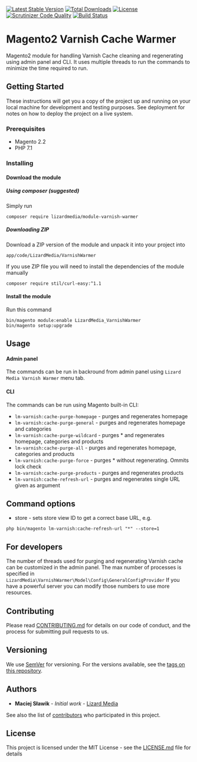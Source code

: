 [![Latest Stable Version](https://poser.pugx.org/lizardmedia/module-varnish-warmer/v/stable)](https://packagist.org/packages/lizardmedia/module-varnish-warmer)
[![Total Downloads](https://poser.pugx.org/lizardmedia/module-varnish-warmer/downloads)](https://packagist.org/packages/lizardmedia/module-varnish-warmer)
[![License](https://poser.pugx.org/lizardmedia/module-varnish-warmer/license)](https://packagist.org/packages/lizardmedia/module-varnish-warmer)
[![Scrutinizer Code Quality](https://scrutinizer-ci.com/g/lizardmedia/varnish-warmer-magento2/badges/quality-score.png?b=master)](https://scrutinizer-ci.com/g/lizardmedia/varnish-warmer-magento2/?branch=master)
[![Build Status](https://scrutinizer-ci.com/g/lizardmedia/varnish-warmer-magento2/badges/build.png?b=master)](https://scrutinizer-ci.com/g/lizardmedia/varnish-warmer-magento2/build-status/master)

# Magento2 Varnish Cache Warmer 

Magento2 module for handling Varnish Cache cleaning and regenerating using admin panel
and CLI. It uses multiple threads to run the commands to minimize the time required 
to run.

## Getting Started

These instructions will get you a copy of the project up and running on your local machine for development and testing purposes. See deployment for notes on how to deploy the project on a live system.

### Prerequisites

* Magento 2.2
* PHP 7.1

### Installing

#### Download the module

##### Using composer (suggested)

Simply run

```
composer require lizardmedia/module-varnish-warmer
```

##### Downloading ZIP

Download a ZIP version of the module and unpack it into your project into
```
app/code/LizardMedia/VarnishWarmer
```
If you use ZIP file you will need to install the dependencies of the module
manually
```
composer require stil/curl-easy:^1.1
```

#### Install the module

Run this command
```
bin/magento module:enable LizardMedia_VarnishWarmer
bin/magento setup:upgrade
```

## Usage

#### Admin panel

The commands can be run in backround from admin panel using ``Lizard Media Varnish Warmer``
menu tab.

#### CLI

The commands can be run using Magento built-in CLI:
* ``lm-varnish:cache-purge-homepage`` - purges and regenerates homepage
* ``lm-varnish:cache-purge-general`` - purges and regenerates homepage and categories
* ``lm-varnish:cache-purge-wildcard`` - purges * and regenerates homepage, categories and products
* ``lm-varnish:cache-purge-all`` - purges and regenerates homepage, categories and products
* ``lm-varnish:cache-purge-force`` - purges * without regenerating. Ommits lock check
* ``lm-varnish:cache-purge-products`` - purges and regenerates products 
* ``lm-varnish:cache-refresh-url`` - purges and regenerates single URL given as argument

## Command options ##
* store - sets store view ID to get a correct base URL, e.g.
```
php bin/magento lm-varnish:cache-refresh-url "*" --store=1
```

## For developers

The number of threads used for purging and regenerating Varnish cache can be customized
in the admin panel. The max number of processes is specified in 
``LizardMedia\VarnishWarmer\Model\Config\GeneralConfigProvider``
If you have a powerful server you can modify those numbers to use more resources.

## Contributing

Please read [CONTRIBUTING.md](CONTRIBUTING.md) for details on our code of conduct, and the process for submitting pull requests to us.

## Versioning

We use [SemVer](http://semver.org/) for versioning. For the versions available, see the [tags on this repository](https://github.com/lizardmedia/varnish-warmer-magento2/tags). 

## Authors

* **Maciej Sławik** - *Initial work* - [Lizard Media](https://github.com/maciejslawik)

See also the list of [contributors](https://github.com/lizardmedia/varnish-warmer-magento2/contributors) who participated in this project.

## License

This project is licensed under the MIT License - see the [LICENSE.md](LICENSE.md) file for details

